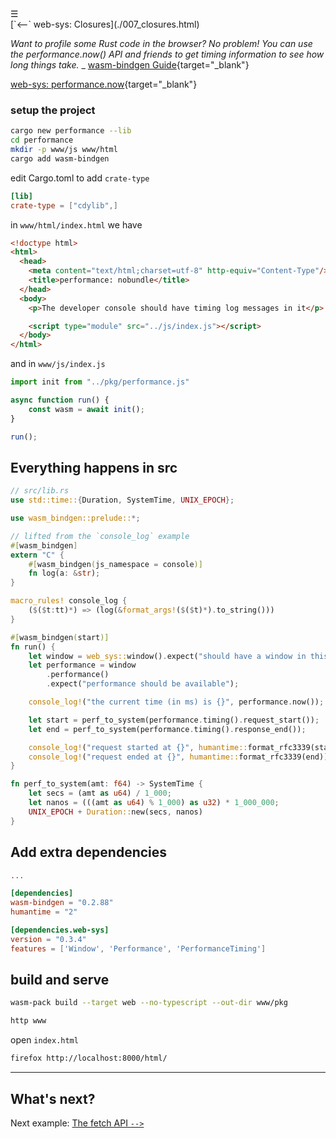 <div class="navbar"><a class="openbtn" onclick="openNav()">&#9776;</a></div>
<main>
[`<--` web-sys: Closures](./007_closures.html)

*Want to profile some Rust code in the browser? No problem! You can use the performance.now() API and friends to get timing information to see how long things take.*
_ [wasm-bindgen Guide](https://rustwasm.github.io/wasm-bindgen/examples/performance.html){target="_blank"}

[web-sys: performance.now](https://github.com/rustwasm/wasm-bindgen/tree/main/examples/performance){target="_blank"}

### setup the project

```sh
cargo new performance --lib
cd performance
mkdir -p www/js www/html
cargo add wasm-bindgen
```

edit Cargo.toml to add `crate-type`

```toml
[lib]
crate-type = ["cdylib",]
```


in `www/html/index.html` we have

```html
<!doctype html>
<html>
  <head>
    <meta content="text/html;charset=utf-8" http-equiv="Content-Type"/>
    <title>performance: nobundle</title>
  </head>
  <body>
    <p>The developer console should have timing log messages in it</p>

    <script type="module" src="../js/index.js"></script>
  </body>
</html>
```

and in `www/js/index.js`

```js
import init from "../pkg/performance.js"

async function run() {
    const wasm = await init();
}

run();
```




## Everything happens in src

```rust
// src/lib.rs
use std::time::{Duration, SystemTime, UNIX_EPOCH};

use wasm_bindgen::prelude::*;

// lifted from the `console_log` example
#[wasm_bindgen]
extern "C" {
    #[wasm_bindgen(js_namespace = console)]
    fn log(a: &str);
}

macro_rules! console_log {
    ($($t:tt)*) => (log(&format_args!($($t)*).to_string()))
}

#[wasm_bindgen(start)]
fn run() {
    let window = web_sys::window().expect("should have a window in this context");
    let performance = window
        .performance()
        .expect("performance should be available");

    console_log!("the current time (in ms) is {}", performance.now());

    let start = perf_to_system(performance.timing().request_start());
    let end = perf_to_system(performance.timing().response_end());

    console_log!("request started at {}", humantime::format_rfc3339(start));
    console_log!("request ended at {}", humantime::format_rfc3339(end));
}

fn perf_to_system(amt: f64) -> SystemTime {
    let secs = (amt as u64) / 1_000;
    let nanos = (((amt as u64) % 1_000) as u32) * 1_000_000;
    UNIX_EPOCH + Duration::new(secs, nanos)
}
```

## Add extra dependencies

```toml
...

[dependencies]
wasm-bindgen = "0.2.88"
humantime = "2"

[dependencies.web-sys]
version = "0.3.4"
features = ['Window', 'Performance', 'PerformanceTiming']
```

## build and serve

```sh
wasm-pack build --target web --no-typescript --out-dir www/pkg

http www
```

open `index.html`

```sh
firefox http://localhost:8000/html/
```
---

## What's next?

Next example: [The fetch API `-->`](./009_fetch.html)

</main>
<script src="https://lerina.github.io/js/toc.js"></script>
<script>
let anchor= document.createElement('a');
anchor.href="javascript:closeNav()"; //void(0)"; //anchor[0].onclick = closeNav();
anchor.className = "closebtn";  
anchor.innerHTML="&times;";
document.getElementById("TOC").prepend(anchor);

let navCrumbs= document.createElement('div');
navCrumbs.className = "hover-nav";
navCrumbs.innerHTML = `
<div class="hover-nav">
<ul>
<li><a href="../../../../index.html">⇦ home</a></li>
<li><a href="../index.html">hello_world</a></li>
</ul>
</div>`;
document.getElementById("TOC").prepend(navCrumbs); 
</script>



